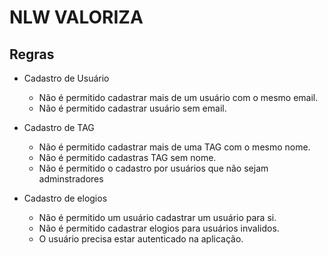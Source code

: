 # NLW VALORIZA

## Regras

- Cadastro de Usuário
  - Não é permitido cadastrar mais de um usuário com o mesmo email.
  - Não é permitido cadastrar usuário sem email.

- Cadastro de TAG
  - Não é permitido cadastrar mais de uma TAG com o mesmo nome.
  - Não é permitido cadastras TAG sem nome.
  - Não é permitido o cadastro por usuários que não sejam adminstradores

- Cadastro de elogios
  - Não é permitido um usuário cadastrar um usuário para si.
  - Não é permitido cadastrar elogios para usuários invalidos.
  - O usuário precisa estar autenticado na aplicação.